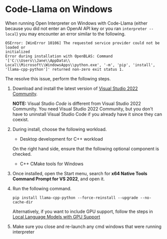 # Code-Llama on Windows

When running Open Interpreter on Windows with Code-Llama (either because you did
not enter an OpenAI API key or you ran `interpreter --local`) you may encounter
an error similar to the following.

```
OSError: [WinError 10106] The requested service provider could not be loaded or
initialized
Error during installation with OpenBLAS: Command '['C:\\Users\\Jane\\AppData\\
Local\\Microsoft\\WindowsApps\\python.exe', '-m', 'pip', 'install',
'llama-cpp-python']' returned non-zero exit status 1.
```

The resolve this issue, perform the following steps.

1.  Download and install the latest version of [Visual Studio 2022
    Community](https://visualstudio.microsoft.com/downloads/).
    
    **NOTE:** Visual Studio _Code_ is different from Visual Studio 2022
    Community. You need Visual Studio 2022 Community, but you don't have to
    uninstall Visual Studio Code if you already have it since they can coexist.

2.  During install, choose the following workload.

    - Desktop development for C++ workload

    On the right hand side, ensure that the following optional component is
    checked.

    - C++ CMake tools for Windows

3.  Once installed, open the Start menu, search for **x64 Native Tools Command
    Prompt for VS 2022**, and open it.

5.  Run the following command.

    ```
    pip install llama-cpp-python --force-reinstall --upgrade --no-cache-dir
    ```

    Alternatively, if you want to include GPU support, follow the steps in [Local Language Models with GPU Support](./GPU.md)

6.  Make sure you close and re-launch any cmd windows that were running interpreter


